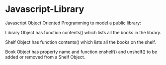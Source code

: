 Javascript-Library
==================

Javascript Object Oriented Programming to model a public library:

Library Object has function contents() which lists all the books in the library.

Shelf Object has function contents() which lists all the books on the shelf.

Book Object has property name and function enshelf() and unshelf() to be added or removed from a Shelf Object.
